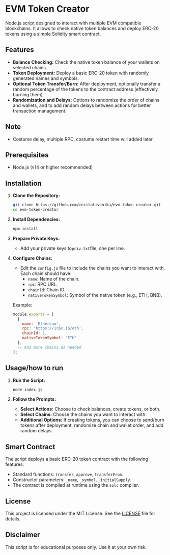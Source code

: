 # EVM Token Creator

Node.js script designed to interact with multiple EVM compatible blockchains. It allows to check native token balances and deploy ERC-20 tokens using a simple Solidity smart contract. 

## Features

- **Balance Checking:** Check the native token balance of your wallets on selected chains.
- **Token Deployment:** Deploy a basic ERC-20 token with randomly generated names and symbols.
- **Optional Token Transfer/Burn:** After deployment, optionally transfer a random percentage of the tokens to the contract address (effectively burning them).
- **Randomization and Delays:** Options to randomize the order of chains and wallets, and to add random delays between actions for better transaction management.

## Note
- Costume delay, multiple RPC, costume restart time will added later.

## Prerequisites

- Node.js (v14 or higher recommended)

## Installation

1. **Clone the Repository:**

   ```bash
   git clone https://github.com/recitativonika/evm-token-creator.git
   cd evm-token-creator
   ```

2. **Install Dependencies:**

   ```bash
   npm install
   ```

3. **Prepare Private Keys:**

   - Add your private keys to`priv.txt`file, one per line.

4. **Configure Chains:**

   - Edit the `config.js` file to include the chains you want to interact with. Each chain should have:
     - `name`: Name of the chain.
     - `rpc`: RPC URL.
     - `chainId`: Chain ID.
     - `nativeTokenSymbol`: Symbol of the native token (e.g., ETH, BNB).

   Example:

   ```javascript
   module.exports = [
     {
       name: 'Ethereum',
       rpc: 'https://1rpc.io/eth',
       chainId: 1,
       nativeTokenSymbol: 'ETH'
     },
     // Add more chains as needed
   ];
   ```

## Usage/how to run

1. **Run the Script:**

   ```bash
   node index.js
   ```

2. **Follow the Prompts:**

   - **Select Actions:** Choose to check balances, create tokens, or both.
   - **Select Chains:** Choose the chains you want to interact with.
   - **Additional Options:** If creating tokens, you can choose to send/burn tokens after deployment, randomize chain and wallet order, and add random delays.

## Smart Contract

The script deploys a basic ERC-20 token contract with the following features:

- Standard functions: `transfer`, `approve`, `transferFrom`.
- Constructor parameters: `_name`, `_symbol`, `_initialSupply`.
- The contract is compiled at runtime using the `solc` compiler.

## License

This project is licensed under the MIT License. See the [LICENSE](LICENSE) file for details.

## Disclaimer

This script is for educational purposes only. Use it at your own risk.
